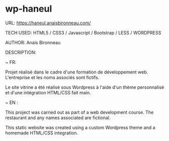 # wp-haneul

URL: https://haneul.anaisbironneau.com/

TECH USED: HTML5 / CSS3 / Javascript / Bootstrap / LESS / WORDPRESS

AUTHOR: Anais Bironneau



DESCRIPTION:

~ FR:

Projet réalisé dans le cadre d'une formation de développement web. L'entreprise et les noms associés sont fictifs.

Le site vitrine a été réalisé sous Wordpress à l'aide d'un thème personnalisé et d'une intégration HTML/CSS fait main. 

~ EN :

This project was carried out as part of a web development course. The restaurant and any names associated are fictional.

This static website was created using a custom Wordpress theme and a homemade HTML/CSS integration.





